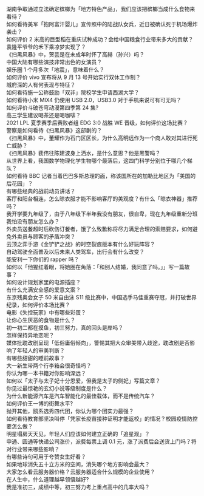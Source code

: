 湖南争取通过立法确定槟榔为「地方特色产品」，我们应该把槟榔当成什么食物来看待？  
如何看待美军「抱阿富汗婴儿」宣传照中的陆战队女兵，近日被确认死于机场爆炸袭击？  
如何评价 2 米高的巨型稻在重庆试种成功？会给中国粮食行业带来多大的贡献？袁隆平爷爷的禾下乘凉梦实现了？  
《扫黑风暴》中，贺芸是在未成年时怀了高赫（孙兴）吗？  
中国大陆有哪些演技非常出色的女演员？  
娱乐圈 1 个月多次「地震」，意味着什么？  
如何评价 vivo 宣布将从 9 月 13 号开始实行双休工作制？  
城府深的人有何表现与特征？  
如何看待施一公称鼓励「双非」院校学生申请西湖大学？  
如何看待小米 MIX4 仍使用 USB 2.0，USB3.0 对于手机来说可有可无吗？  
如何评价斗破苍穹动漫第四季第 24 集?  
高三学生建议喝茶还是喝咖啡？  
2021 LPL 夏季赛季后赛败者组 EDG 3:0 战胜 WE 晋级，如何评价这场比赛？  
警察是如何看待《扫黑风暴》这部剧的？  
《扫黑风暴》中，董耀作为石门区区长，为什么高明远作为一个商人敢对其进行死亡威胁？  
《扫黑风暴》裴伟往陈建波身上洒水，是什么意思？他是黑警吗？  
从世界上看，我国数学物理化学生物哪个最落后，这四门科学分别位于哪几个梯队？  
如何看待 BBC 记者当着巴巴多斯总理的面，称该国所在的加勒比地区为「美国的后花园」？  
有哪些经典的战前动员讲话？  
客厅和阳台相连，怎么晾衣服才能不影响客厅的美观度？有什么「晾衣神器」推荐吗？  
我开学要九年级了，由于八年级下半年我没有朋友，很自卑，现在九年级重新分班我怕没有朋友怎么办？  
外卖员送餐超时后砍伤订餐者，饿了么致歉称将尽力满足合理的索赔要求，如何避免外卖员与顾客的矛盾冲突？  
云顶之弈手游《金铲铲之战》的时空裂痕版本有什么好玩阵容？  
自动驾驶全面普及以后未来人类驾车，出行会有什么改变？  
能安利一下你们的 rapper 吗？  
如何以「他猩红着眼，将她圈在角落：「和别人结婚，我同意了吗。」」写一篇故事？  
如何设计规划家里的电源插座？  
有什么充满安全感的爱意文案？  
东京残奥会女子 50 米自由泳 S11 级比赛中，中国选手马佳重赛夺冠，并打破世界纪录，如何评价本场比赛？  
电影《失控玩家》中有哪些彩蛋？  
让你心生厌恶的食物是什么？  
初一初二都在摸鱼，初三努力，真的回头是岸吗？  
怎样保持异地恋呢？  
媒体批耽改剧呈现「低俗庸俗倾向」，警惕其把大众审美带入歧途，耽改剧是否影响了年轻人的审美判断？  
有哪些甜甜的睡前故事？  
大一新生带两个行李箱会很奇怪吗？  
你认为哪一本书籍对你影响深远？  
如何以「太子与太子妃十分恩爱，但我是太子的侧妃」写篇文章？  
你见过最惊艳的玄幻小说等级制度是什么？  
为什么新能源汽车是汽车智能化的最佳载体，而不是传统汽车？  
如何评价王一博的街舞水平?  
抛开其他，鹅系选秀四代团，你认为哪个团实力最强？  
如何看待教育部坚决叫停「凭家长疫苗接种证明才能返校」的情况？校园疫情防控要怎么做？  
明星塌房天天见，年轻人们应该如何建立正确的「追星观」？  
申通、圆通等快递公司涨价，派费每票上调 0.1 元，涨了派费后会送货上门吗？将对行业带来哪些影响？  
有哪些诗句可用于夸赞女生好看？  
如果地球消失五十立方米的空间，消失哪个地方影响会最大？  
大家怎么看云服务器价格？云服务器适合什么规模的企业使用？  
在人生中，什么道理越早领悟越好?  
我是准初三，成绩中等，初三努力考上重点高中的几率大吗？  
